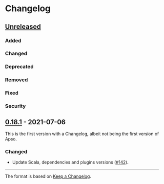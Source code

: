 # Changelog

## [Unreleased]

### Added

### Changed

### Deprecated

### Removed

### Fixed

### Security

## [0.18.1] - 2021-07-06

This is the first version with a Changelog, albeit not being the first version of Apso.

### Changed
- Update Scala, dependencies and plugins versions ([#142](https://github.com/velocidi/apso/pull/142)).

[0.18.1]: https://github.com/velocidi/apso/compare/v0.18.0...v0.18.1
[Unreleased]: https://github.com/velocidi/apso/compare/v0.18.1...HEAD

***

The format is based on [Keep a Changelog](https://keepachangelog.com/en/1.0.0/).
